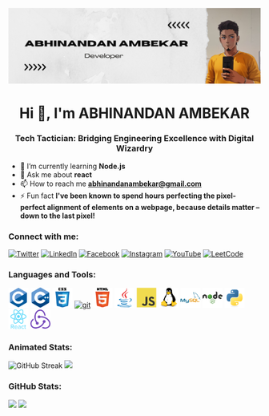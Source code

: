 ![Banner](https://github.com/A3ANSHU/My-Data/blob/main/banner.png)
<h1 align="center">Hi 👋, I'm ABHINANDAN AMBEKAR</h1>
<h3 align="center">Tech Tactician: Bridging Engineering Excellence with Digital Wizardry</h3>

- 🌱 I’m currently learning **Node.js**
- 💬 Ask me about **react**
- 📫 How to reach me **abhinandanambekar@gmail.com**
- ⚡ Fun fact **I've been known to spend hours perfecting the pixel-perfect alignment of elements on a webpage, because details matter – down to the last pixel!**

### Connect with me:
[![Twitter](https://img.shields.io/badge/-Twitter-1DA1F2?style=for-the-badge&logo=Twitter&logoColor=white)](https://twitter.com/ambekaranshu)
[![LinkedIn](https://img.shields.io/badge/-LinkedIn-0A66C2?style=for-the-badge&logo=LinkedIn&logoColor=white)](https://linkedin.com/in/abhinandan-ambekar)
[![Facebook](https://img.shields.io/badge/-Facebook-1877F2?style=for-the-badge&logo=Facebook&logoColor=white)](https://fb.com/abhinandan%20ambekar)
[![Instagram](https://img.shields.io/badge/-Instagram-E4405F?style=for-the-badge&logo=Instagram&logoColor=white)](https://instagram.com/abhinandan_ambekar)
[![YouTube](https://img.shields.io/badge/-YouTube-FF0000?style=for-the-badge&logo=YouTube&logoColor=white)](https://www.youtube.com/c/abhinandan%20ambekar)
[![LeetCode](https://img.shields.io/badge/-LeetCode-FFA116?style=for-the-badge&logo=LeetCode&logoColor=white)](https://leetcode.com/abhinandan_ambekar)

### Languages and Tools:
<p align="left">
  <a href="https://www.cprogramming.com/" target="_blank" rel="noreferrer"><img src="https://raw.githubusercontent.com/devicons/devicon/master/icons/c/c-original.svg" alt="c" width="40" height="40"></a>
  <a href="https://www.w3schools.com/cpp/" target="_blank" rel="noreferrer"><img src="https://raw.githubusercontent.com/devicons/devicon/master/icons/cplusplus/cplusplus-original.svg" alt="cplusplus" width="40" height="40"></a>
  <a href="https://www.w3schools.com/css/" target="_blank" rel="noreferrer"><img src="https://raw.githubusercontent.com/devicons/devicon/master/icons/css3/css3-original-wordmark.svg" alt="css3" width="40" height="40"></a>
  <a href="https://git-scm.com/" target="_blank" rel="noreferrer"><img src="https://www.vectorlogo.zone/logos/git-scm/git-scm-icon.svg" alt="git" width="40" height="40"></a>
  <a href="https://www.w3.org/html/" target="_blank" rel="noreferrer"><img src="https://raw.githubusercontent.com/devicons/devicon/master/icons/html5/html5-original-wordmark.svg" alt="html5" width="40" height="40"></a>
  <a href="https://www.java.com" target="_blank" rel="noreferrer"><img src="https://raw.githubusercontent.com/devicons/devicon/master/icons/java/java-original.svg" alt="java" width="40" height="40"></a>
  <a href="https://developer.mozilla.org/en-US/docs/Web/JavaScript" target="_blank" rel="noreferrer"><img src="https://raw.githubusercontent.com/devicons/devicon/master/icons/javascript/javascript-original.svg" alt="javascript" width="40" height="40"></a>
  <a href="https://www.linux.org/" target="_blank" rel="noreferrer"><img src="https://raw.githubusercontent.com/devicons/devicon/master/icons/linux/linux-original.svg" alt="linux" width="40" height="40"></a>
  <a href="https://www.mysql.com/" target="_blank" rel="noreferrer"><img src="https://raw.githubusercontent.com/devicons/devicon/master/icons/mysql/mysql-original-wordmark.svg" alt="mysql" width="40" height="40"></a>
  <a href="https://nodejs.org" target="_blank" rel="noreferrer"><img src="https://raw.githubusercontent.com/devicons/devicon/master/icons/nodejs/nodejs-original-wordmark.svg" alt="nodejs" width="40" height="40"></a>
  <a href="https://www.python.org" target="_blank" rel="noreferrer"><img src="https://raw.githubusercontent.com/devicons/devicon/master/icons/python/python-original.svg" alt="python" width="40" height="40"></a>
  <a href="https://reactjs.org/" target="_blank" rel="noreferrer"><img src="https://raw.githubusercontent.com/devicons/devicon/master/icons/react/react-original-wordmark.svg" alt="react" width="40" height="40"></a>
  <a href="https://redux.js.org" target="_blank" rel="noreferrer"><img src="https://raw.githubusercontent.com/devicons/devicon/master/icons/redux/redux-original.svg" alt="redux" width="40" height="40"></a>
</p>

### Animated Stats:
![GitHub Streak](https://github-readme-streak-stats.herokuapp.com/?user=a3anshu&theme=dark)
<img src="https://github.com/A3ANSHU/My-Data/blob/main/coder.gif" height="195">

### GitHub Stats:
<p>
<img src="https://github-readme-stats.vercel.app/api?username=a3anshu&show_icons=true&theme=dark" height="182">
<img src="https://github-readme-stats.vercel.app/api/top-langs/?username=a3anshu&layout=compact&theme=dark" height="182"></p>



